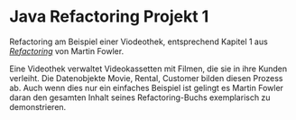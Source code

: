 # Java Refactoring Projekt 1

Refactoring am Beispiel einer Viodeothek, entsprechend Kapitel 1 aus
[_Refactoring_](https://amzn.com/0201485672) von Martin Fowler.

Eine Videothek verwaltet Videokassetten mit Filmen, die sie in ihre Kunden verleiht.
Die Datenobjekte Movie, Rental, Customer bilden diesen Prozess ab. Auch wenn dies 
nur ein einfaches Beispiel ist gelingt es Martin Fowler daran den gesamten Inhalt
seines Refactoring-Buchs exemplarisch zu demonstrieren.
